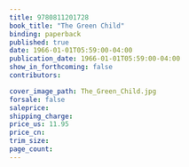 ```yaml
---
title: 9780811201728
book_title: "The Green Child"
binding: paperback
published: true
date: 1966-01-01T05:59:00-04:00
publication_date: 1966-01-01T05:59:00-04:00
show_in_forthcoming: false
contributors:

cover_image_path: The_Green_Child.jpg
forsale: false
saleprice:
shipping_charge:
price_us: 11.95
price_cn:
trim_size:
page_count:
---
```


